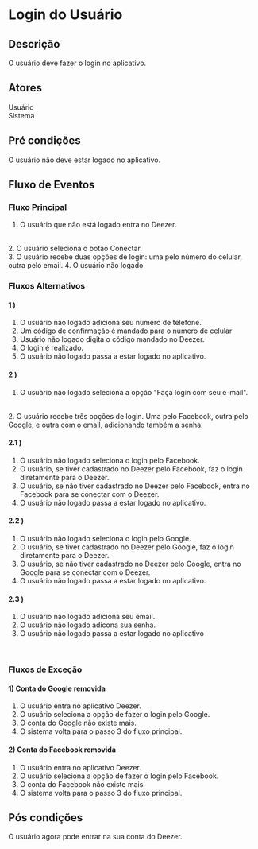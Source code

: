 #  Login do Usuário
<div class="line"></div>

##  Descrição

O usuário deve fazer o login no aplicativo.

##  Atores

Usuário
<br>
Sistema

##  Pré condições

O usuário não deve estar logado no aplicativo.

##  Fluxo de Eventos

### Fluxo Principal
1. O usuário que não está logado entra no Deezer.
<br>
2. O usuário seleciona o botão Conectar.
<br>
3. O usuário recebe duas opções de login: uma pelo número do celular, outra pelo email.
4. O usuário não logado
<br>

### Fluxos Alternativos

#### 1 )

1. O usuário não logado adiciona seu número de telefone.
2. Um código de confirmação é mandado para o número de celular
3. Usuário não logado digita o código mandado no Deezer.
4. O login é realizado.
5. O usuário não logado passa a estar logado no aplicativo.

#### 2 )

1. O usuário não logado seleciona a opção "Faça login com seu e-mail".
<br>
2. O usuário recebe três opções de login. Uma pelo Facebook, outra pelo Google, e outra com o email, adicionando também a senha.


#### 2.1 )

1. O usuário não logado seleciona o login pelo Facebook.
2. O usuário, se tiver cadastrado no Deezer pelo Facebook, faz o login diretamente para o Deezer.
3. O usuário, se não tiver cadastrado no Deezer pelo Facebook, entra no Facebook para se conectar com o Deezer.
4. O usuário não logado passa a estar logado no aplicativo.

#### 2.2 )

1. O usuário não logado seleciona o login pelo Google.
2. O usuário, se tiver cadastrado no Deezer pelo Google, faz o login diretamente para o Deezer.
3. O usuário, se não tiver cadastrado no Deezer pelo Google, entra no Google para se conectar com o Deezer.
4. O usuário não logado passa a estar logado no aplicativo.

#### 2.3 )

1. O usuário não logado adiciona seu email.
2. O usuário não logado adicona sua senha.
2. O usuário não logado passa a estar logado no aplicativo
<br>

### Fluxos de Exceção

#### 1) Conta do Google removida

1. O usuário entra no aplicativo Deezer.
2. O usuário seleciona a opção de fazer o login pelo Google.
3. O conta do Google não existe mais.
4. O sistema volta para o passo 3 do fluxo principal.

#### 2) Conta do Facebook removida

1. O usuário entra no aplicativo Deezer.
2. O usuário seleciona a opção de fazer o login pelo Facebook.
3. O conta do Facebook não existe mais.
4. O sistema volta para o passo 3 do fluxo principal.


## Pós condições
O usuário agora pode entrar na sua conta do Deezer. 
